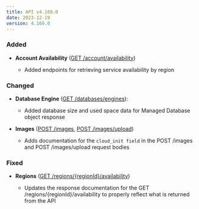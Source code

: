 ```yaml
---
title: API v4.169.0
date: 2023-12-19
version: 4.169.0
---
```


### Added

- **Account Availability** ([GET /account/availability](https://www.linode.com/docs/api/account/#availability))

  - Added endpoints for retrieving service availability by region

### Changed

- **Database Engine** ([GET /databases/engines](https://www.linode.com/docs/api/databases/)):

  - Added database size and used space data for Managed Database object response

- **Images** ([POST /images](https://www.linode.com/docs/api/images/#image-create), [POST /images/upload](https://www.linode.com/docs/api/images/#image-upload))

  - Adds documentation for the `cloud_init field` in the POST /images and POST /images/upload request bodies

### Fixed

- **Regions** ([GET /regions/{regionId}/availability](https://www.linode.com/docs/api/regions/#regions-availability-list))

  - Updates the response documentation for the GET /regions/{regionId}/availability to properly reflect what is returned from the API